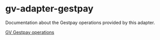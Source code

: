 # gv-adapter-gestpay

Documentation about the Gestpay operations provided by this adapter.

[GV Gestpay operations](docs/index.md)
